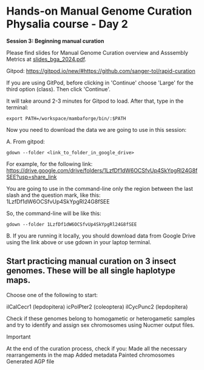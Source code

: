 # Hands-on Manual Genome Curation Physalia course - Day 2

**Session 3: Beginning manual curation**

Please find slides for Manual Genome Curation overview and Asssembly Metrics at [slides_bga_2024.pdf](slides_bga_2024.pdf).

Gitpod: https://gitpod.io/new/#https://github.com/sanger-tol/rapid-curation

If you are using GitPod, before clicking in 'Continue' choose 'Large' for the third option (class). Then click 'Continue'.

It will take around 2-3 minutes for Gitpod to load. After that, type in the terminal: 

```
export PATH=/workspace/mambaforge/bin/:$PATH

```

Now you need to download the data we are going to use in this session:

A. From gitpod:

```
gdown --folder <link_to_folder_in_google_drive>

```

For example, for the following link:
https://drive.google.com/drive/folders/1LzfDf1dW6OCSfvUp4SkYpgRl24G8fSEE?usp=share_link

You are going to use in the command-line only the region between the last slash and the question mark, like this: 1LzfDf1dW6OCSfvUp4SkYpgRl24G8fSEE

So, the command-line will be like this:

```
gdown --folder 1LzfDf1dW6OCSfvUp4SkYpgRl24G8fSEE

```

B. If you are running it locally, you should download data from Google Drive using the link above or use gdown in your laptop terminal.


## Start practicing manual curation on 3 insect genomes. These will be all single haplotype maps.

Choose one of the following to start:

ilCalCecr1 (lepdopitera)
icPolPter2 (coleoptera)
ilCycPunc2 (lepdopitera)

Check if these genomes belong to homogametic or heterogametic samples and try to identify and assign sex chromosomes using Nucmer output files.

> [!IMPORTANT]
> At the end of the curation process, check if you:
> Made all the necessary rearrangements in the map
> Added metadata
> Painted chromosomes
> Generated AGP file
